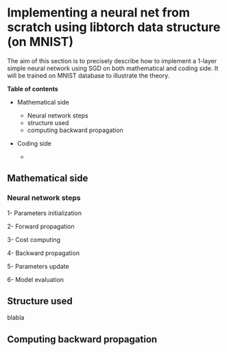 # Implementing a neural net from scratch using libtorch data structure (on MNIST)
The aim of this section is to precisely describe how to implement a 1-layer simple neural network using SGD on both mathematical and coding side. It will be trained on MNIST database to illustrate the theory. 

**Table of contents**
- Mathematical side
    - Neural network steps
    - structure used
    - computing backward propagation
- Coding side

    - 
  
 
## Mathematical side

### Neural network steps

1- Parameters initialization

2- Forward propagation

3- Cost computing

4- Backward propagation

5- Parameters update

6- Model evaluation

## Structure used
blabla

## Computing backward propagation
